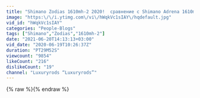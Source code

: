 ```yaml
---
title: "Shimano Zodias 1610mh-2 2020!  сравнение с Shimano Adrena 1610m"
image: "https:\/\/i.ytimg.com\/vi\/hWqkVc1sIAY\/hqdefault.jpg"
vid_id: "hWqkVc1sIAY"
categories: "People-Blogs"
tags: ["Shimano","Zodias","1610mh-2"]
date: "2021-06-20T14:13:13+03:00"
vid_date: "2020-06-19T10:26:37Z"
duration: "PT29M52S"
viewcount: "9854"
likeCount: "216"
dislikeCount: "19"
channel: "Luxuryrods “Luxuryrods”"
---
```

{% raw %}{% endraw %}
